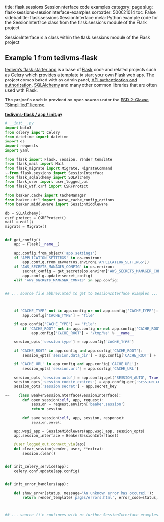 title: flask.sessions SessionInterface code examples
category: page
slug: flask-sessions-sessioninterface-examples
sortorder: 500021014
toc: False
sidebartitle: flask.sessions SessionInterface
meta: Python example code for the SessionInterface class from the flask.sessions module of the Flask project.


SessionInterface is a class within the flask.sessions module of the Flask project.


## Example 1 from tedivms-flask
[tedivm's flask starter app](https://github.com/tedivm/tedivms-flask) is a
base of [Flask](/flask.html) code and related projects such as
[Celery](/celery.html) which provides a template to start your own
Flask web app. The project comes baked with an admin panel,
[API authentication and authorization](/application-programming-interfaces.html),
[SQLAlchemy](/sqlalchemy.html) and many other common libraries that are
often used with Flask.

The project's code is provided as open source under the
[BSD 2-Clause "Simplified" license](https://github.com/tedivm/tedivms-flask/blob/master/LICENSE.txt).

[**tedivms-flask / app / __init__.py**](https://github.com/tedivm/tedivms-flask/blob/master/app/./__init__.py)

```python
# __init__.py
import boto3
from celery import Celery
from datetime import datetime
import os
import requests
import yaml

from flask import Flask, session, render_template
from flask_mail import Mail
from flask_migrate import Migrate, MigrateCommand
~~from flask.sessions import SessionInterface
from flask_sqlalchemy import SQLAlchemy
from flask_user import user_logged_out
from flask_wtf.csrf import CSRFProtect

from beaker.cache import CacheManager
from beaker.util import parse_cache_config_options
from beaker.middleware import SessionMiddleware

db = SQLAlchemy()
csrf_protect = CSRFProtect()
mail = Mail()
migrate = Migrate()


def get_config():
    app = Flask(__name__)

    app.config.from_object('app.settings')
    if 'APPLICATION_SETTINGS' in os.environ:
        app.config.from_envvar(os.environ['APPLICATION_SETTINGS'])
    if 'AWS_SECRETS_MANAGER_CONFIG' in os.environ:
        secret_config = get_secrets(os.environ['AWS_SECRETS_MANAGER_CONFIG'])
        app.config.update(secret_config)
    elif 'AWS_SECRETS_MANAGER_CONFIG' in app.config:


## ... source file abbreviated to get to SessionInterface examples ...



    if 'CACHE_TYPE' not in app.config or not app.config['CACHE_TYPE']:
        app.config['CACHE_TYPE'] = 'file'

    if app.config['CACHE_TYPE'] == 'file':
        if 'CACHE_ROOT' not in app.config or not app.config['CACHE_ROOT']:
            app.config['CACHE_ROOT'] = '/tmp/%s' % __name__

    session_opts['session.type'] = app.config['CACHE_TYPE']

    if 'CACHE_ROOT' in app.config and app.config['CACHE_ROOT']:
        session_opts['session.data_dir'] = app.config['CACHE_ROOT'] + '/session'

    if 'CACHE_URL' in app.config and app.config['CACHE_URL']:
        session_opts['session.url'] = app.config['CACHE_URL']

    session_opts['session.auto'] = app.config.get('SESSION_AUTO', True)
    session_opts['session.cookie_expires'] = app.config.get('SESSION_COOKIE_EXPIRES', 86400)
    session_opts['session.secret'] = app.secret_key

~~    class BeakerSessionInterface(SessionInterface):
        def open_session(self, app, request):
            session = request.environ['beaker.session']
            return session

        def save_session(self, app, session, response):
            session.save()

    app.wsgi_app = SessionMiddleware(app.wsgi_app, session_opts)
    app.session_interface = BeakerSessionInterface()

    @user_logged_out.connect_via(app)
    def clear_session(sender, user, **extra):
        session.clear()


def init_celery_service(app):
    celery.conf.update(app.config)


def init_error_handlers(app):

    def show_error(status, message='An unknown error has occured.'):
        return render_template('pages/errors.html', error_code=status, message=message), status



## ... source file continues with no further SessionInterface examples...

```

